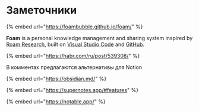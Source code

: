 # Заметочники

{% embed url="https://foambubble.github.io/foam/" %}

**Foam** is a personal knowledge management and sharing system inspired by [Roam Research](https://roamresearch.com), built on [Visual Studio Code](https://code.visualstudio.com) and [GitHub](https://github.com).

{% embed url="https://habr.com/ru/post/539308/" %}

В комментах предлагаются альтернативы для Notion

{% embed url="https://obsidian.md/" %}

{% embed url="https://supernotes.app/#features" %}

{% embed url="https://notable.app/" %}
